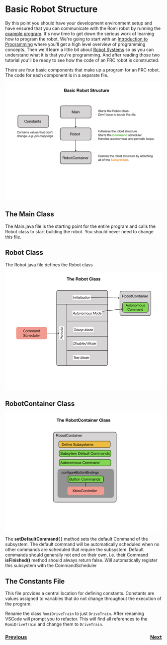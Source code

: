 # <a name="code"></a>Basic Robot Structure
By this point you should have your development environment setup and have ensured that you can communicate with the Romi robot by running the [example program](romiExample).  It's now time to get down the serious work of learning how to program the robot.  We're going to start with an [Introduction to Programming](../Languages/Intro/introProgramming) where you'll get a high level overview of programming concepts.  Then we'll learn a little bit about [Robot Systems](../Concepts/RobotSystem/intro) so as you can understand what it is that you're programming. And after reading those two tutorial you'll be ready to see how the code of an FRC robot is constructed.  

There are four basic components that make up a program for an FRC robot.  The code for each component is in a separate file.  

![Robot Structure](../images/Romi/Romi.010.jpeg)

## The Main Class
The Main.java file is the starting point for the entire program and calls the Robot class to start building the robot.  You should never need to change this file.

## Robot Class
The Robot.java file defines the Robot class 

![Robot Class](../images/Romi/Romi.011.jpeg)

## RobotContainer Class

![RobotContainer Class](../images/Romi/Romi.014.jpeg)

The **setDefaultCommand( )** method sets the default Command of the subsystem. The default command will be automatically scheduled when no other commands are scheduled that require the subsystem. Default commands should generally not end on their own, i.e. their Command **isFinished()** method should always return false. Will automatically register this subsystem with the CommandScheduler

## The Constants File

This file provides a central location for defining constants.  Constants are values assigned to variables that do not change throughout the execution of the program.




Rename the class `RomiDriveTrain` to just `DriveTrain`.  After renaming VSCode will prompt you to refactor.  This will find all references to the `RomiDriveTrain` and change them to `DriveTrain`.




<h3><span style="float:left">
<a href="romiExampleCode">Previous</a></span>
<span style="float:right">
<a href="romiCode2">Next</a></span></h3>
